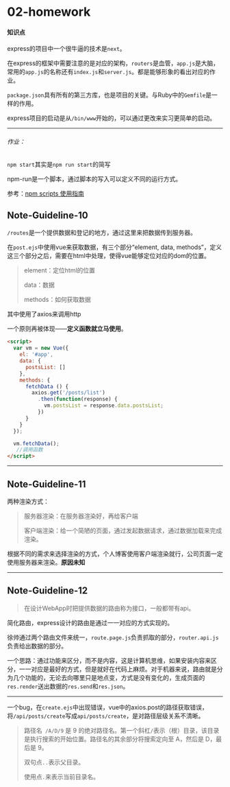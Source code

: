 # 02-homework

#### 知识点

express的项目中一个很牛逼的技术是`next`。

在express的框架中需要注意的是对应的架构，`routers`是血管，`app.js`是大脑，常用的`app.js`的名称还有`index.js`和`server.js`。都是能够形象的看出对应的作业。

`package.json`具有所有的第三方库，也是项目的关键。与Ruby中的`Gemfile`是一样的作用。

express项目的启动是从`/bin/www`开始的，可以通过更改来实习更简单的启动。

---

###### 作业：

`npm start`其实是`npm run start`的简写

npm-run是一个脚本，通过脚本的写入可以定义不同的运行方式。

参考：[npm scripts 使用指南](http://www.ruanyifeng.com/blog/2016/10/npm_scripts.html)

## Note-Guideline-10

`/routes`是一个提供数据和登记的地方，通过这里来把数据传到服务器。

在`post.ejs`中使用vue来获取数据，有三个部分“element, data, methods”，定义这三个部分之后，需要在html中处理，使得vue能够定位对应的dom的位置。

> element：定位html的位置
>
> data：数据
>
> methods：如何获取数据

其中使用了axios来调用http

一个原则再被体现——**定义函数就立马使用**。

```html
<script>
  var vm = new Vue({
    el: '#app',
    data: {
      postsList: []
    },
    methods: {
      fetchData () {
        axios.get('/posts/list')
          .then(function(response) {
            vm.postsList = response.data.postsList;
          })
      }
    }
  });

  vm.fetchData();
   //调用函数
</script>
```

---

## Note-Guideline-11

两种渲染方式：

> 服务器渲染：在服务器渲染好，再给客户端
>
> 客户端渲染：给一个简陋的页面，通过发起数据请求，通过数据加载来完成渲染。

根据不同的需求来选择渲染的方式，个人博客使用客户端渲染就行，公司页面一定使用服务器来渲染。**原因未知**

---

## Note-Guideline-12

> 在设计WebApp时把提供数据的路由称为接口，一般都带有api。

简化路由，express设计的路由是通过一一对应的方式实现的。

徐帅通过两个路由文件来统一，`route.page.js`负责抓取的部分，`router.api.js`负责给出数据的部分。

一个思路：通过功能来区分，而不是内容，这是计算机思维，如果安装内容来区分，一一对应是最好的方式，但是就好在代码上麻烦。对于机器来说，路由就是分为几个功能的，无论去向哪里只是地点变，方式是没有变化的，生成页面的`res.render`送出数据的`res.send`和`res.json`。

---

一个bug，在`create.ejs`中出现错误，vue中的axios.post的路径获取错误，将`/api/posts/create`写成`api/posts/create`，是对路径层级关系不清晰。

> 路径名` /A/D/9` 是 9 的绝对路径名。第一个斜杠`/`表示（根）目录，该目录是执行搜索的开始位置。路径名的其余部分将搜索定向至 A，然后是 D，最后是 9。
>
> 双句点`..`表示父目录。
>
> 使用点`.`来表示当前目录名。